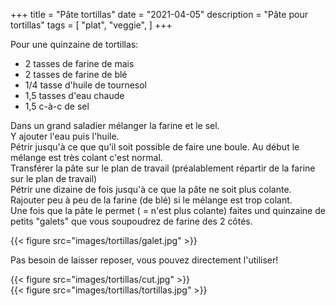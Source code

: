 +++
title = "Pâte tortillas"
date = "2021-04-05"
description = "Pâte pour tortillas"
tags = [
    "plat",
    "veggie",
]
+++

Pour une quinzaine de tortillas:

* 2 tasses de farine de mais
* 2 tasses de farine de blé
* 1/4 tasse d'huile de tournesol
* 1,5 tasses d'eau chaude
* 1,5 c-à-c de sel

Dans un grand saladier mélanger la farine et le sel.  
Y ajouter l'eau puis l'huile.  
Pétrir jusqu'à ce que qu'il soit possible de faire une boule. Au début le mélange est très colant c'est normal.   
Transférer la pâte sur le plan de travail (préalablement répartir de la farine sur le plan de travail)  
Pétrir une dizaine de fois jusqu'à ce que la pâte ne soit plus colante. Rajouter peu à peu de la farine (de blé) si le mélange est trop colant.  
Une fois que la pâte le permet ( = n'est plus colante) faites und quinzaine de petits "galets" que vous soupoudrez de farine des 2 côtés.  

{{< figure src="images/tortillas/galet.jpg" >}}  

Pas besoin de laisser reposer, vous pouvez directement l'utiliser!  

{{< figure src="images/tortillas/cut.jpg" >}}  
{{< figure src="images/tortillas/tortillas.jpg" >}}  
